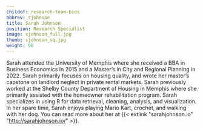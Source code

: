 ```yaml
---
childof: research-team-bios
abbrev: sjohnson
title: Sarah Johnson
position: Research Specialist
image: sjohnson_full.jpg
thumb: sjohnson_sq.jpg
weight: 90
---
```

Sarah attended the University of Memphis where she received a BBA in Business Economics in 2015 and a Master’s in City and Regional Planning in 2022. Sarah primarily focuses on housing quality, and wrote her master’s capstone on landlord neglect in private rental markets. Sarah previously worked at the Shelby County Department of Housing in Memphis where she primarily assisted with the homeowner rehabilitation program. Sarah specializes in using R for data retrieval, cleaning, analysis, and visualization. In her spare time, Sarah enjoys playing Mario Kart, crochet, and walking with her dog. You can read more about her at {{< extlink "sarahjohnson.io" "http://sarahjohnson.io/" >}}.

